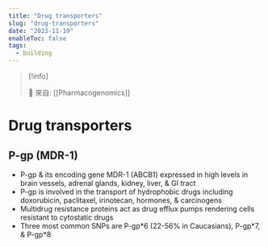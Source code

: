 ```yaml
---
title: "Drug transporters"
slug: "drug-transporters"
date: "2023-11-19"
enableToc: false
tags:
  - building
---
```


> [!info]
>
> 🌱 來自: [[Pharmacogenomics]]

# Drug transporters

## P-gp (MDR-1)

- P-gp & its encoding gene MDR-1 (ABCB1) expressed in high levels in brain vessels, adrenal glands, kidney, liver, & GI tract
- P-gp is involved in the transport of hydrophobic drugs including doxorubicin, paclitaxel, irinotecan, hormones, & carcinogens
- Multidrug resistance proteins act as drug efflux pumps rendering cells resistant to cytostatic drugs
- Three most common SNPs are P-gp\*6 (22-56% in Caucasians), P-gp\*7, & P-gp\*8
